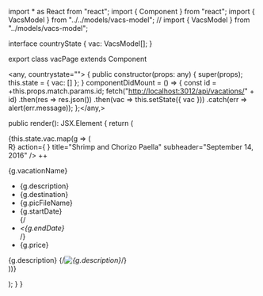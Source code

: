 import * as React from "react"; import { Component } from "react"; import { VacsModel } from "../../models/vacs-model"; // import { VacsModel } from "../models/vacs-model";

interface countryState { vac: VacsModel[]; }

export class vacPage extends Component

<any, countrystate=""> {
  public constructor(props: any) {
    super(props);
    this.state = {
      vac: []
    };
  }
  componentDidMount = () =&gt; {
    const id = +this.props.match.params.id;
    fetch("<a href="http://localhost:3012/api/vacations/">http://localhost:3012/api/vacations/</a>" + id)
      .then(res =&gt; res.json())
      .then(vac =&gt; this.setState({ vac }))
      .catch(err =&gt; alert(err.message));
  };</any,>

public render(): JSX.Element { return (

<div classname="vacation">
        {this.state.vac.map(g =&gt; (
          <div key="{g.vacationID}" classname="card container">
  <cardheader avatar="{<Avatar" aria-label="recipe">R}
              action={<iconbutton aria-label="settings">
</iconbutton>}
              title="Shrimp and Chorizo Paella"
              subheader="September 14, 2016"
            /&gt;
            ++
            <p classname="card-title mx-auto">{g.vacationName}</p><ul><li>{g.description}</li><li>{g.destination}</li><li>{g.picFileName}</li><li>{g.startDate}</li>
              {/<em><li>&lt;{g.endDate}</li></em>/}
              <li>{g.price}</li></ul>
            {g.description}
            <cardmedia image="{`/assets/images/${g.picFileName}`}" title="{g.description}">
            {/<em><img classname="card-img-top" src="{`/assets/images/${g.picFileName}`}" alt="{g.description}"></em>/}
          </cardmedia></cardheader>
</div>
        ))}
      </div>

 ); } }
